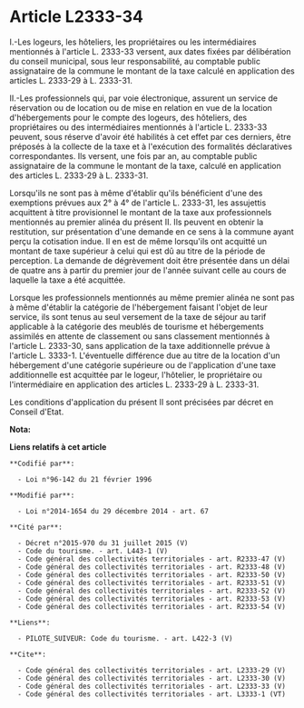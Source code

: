 # Article L2333-34

I.-Les logeurs, les hôteliers, les propriétaires ou les intermédiaires mentionnés à l'article L. 2333-33 versent, aux dates
fixées par délibération du conseil municipal, sous leur responsabilité, au comptable public assignataire de la commune le
montant de la taxe calculé en application des articles L. 2333-29 à L. 2333-31. 

II.-Les professionnels qui, par voie électronique, assurent un service de réservation ou de location ou de mise en relation
en vue de la location d'hébergements pour le compte des logeurs, des hôteliers, des propriétaires ou des intermédiaires
mentionnés à l'article L. 2333-33 peuvent, sous réserve d'avoir été habilités à cet effet par ces derniers, être préposés à
la collecte de la taxe et à l'exécution des formalités déclaratives correspondantes. Ils versent, une fois par an, au
comptable public assignataire de la commune le montant de la taxe, calculé en application des articles L. 2333-29 à L.
2333-31. 

Lorsqu'ils ne sont pas à même d'établir qu'ils bénéficient d'une des exemptions prévues aux 2° à 4° de l'article L. 2333-31,
les assujettis acquittent à titre provisionnel le montant de la taxe aux professionnels mentionnés au premier alinéa du
présent II. Ils peuvent en obtenir la restitution, sur présentation d'une demande en ce sens à la commune ayant perçu la
cotisation indue. Il en est de même lorsqu'ils ont acquitté un montant de taxe supérieur à celui qui est dû au titre de la
période de perception. La demande de dégrèvement doit être présentée dans un délai de quatre ans à partir du premier jour de
l'année suivant celle au cours de laquelle la taxe a été acquittée. 

Lorsque les professionnels mentionnés au même premier alinéa ne sont pas à même d'établir la catégorie de l'hébergement
faisant l'objet de leur service, ils sont tenus au seul versement de la taxe de séjour au tarif applicable à la catégorie des
meublés de tourisme et hébergements assimilés en attente de classement ou sans classement mentionnés à l'article L. 2333-30,
sans application de la taxe additionnelle prévue à l'article L. 3333-1. L'éventuelle différence due au titre de la location
d'un hébergement d'une catégorie supérieure ou de l'application d'une taxe additionnelle est acquittée par le logeur,
l'hôtelier, le propriétaire ou l'intermédiaire en application des articles L. 2333-29 à L. 2333-31. 

Les conditions d'application du présent II sont précisées par décret en Conseil d'Etat.

**Nota:**



**Liens relatifs à cet article**

	**Codifié par**:

	  - Loi n°96-142 du 21 février 1996

	**Modifié par**:

	  - Loi n°2014-1654 du 29 décembre 2014 - art. 67

	**Cité par**:

	  - Décret n°2015-970 du 31 juillet 2015 (V)
	  - Code du tourisme. - art. L443-1 (V)
	  - Code général des collectivités territoriales - art. R2333-47 (V)
	  - Code général des collectivités territoriales - art. R2333-48 (V)
	  - Code général des collectivités territoriales - art. R2333-50 (V)
	  - Code général des collectivités territoriales - art. R2333-51 (V)
	  - Code général des collectivités territoriales - art. R2333-52 (V)
	  - Code général des collectivités territoriales - art. R2333-53 (V)
	  - Code général des collectivités territoriales - art. R2333-54 (V)

	**Liens**:

	  - PILOTE_SUIVEUR: Code du tourisme. - art. L422-3 (V)

	**Cite**:

	  - Code général des collectivités territoriales - art. L2333-29 (V)
	  - Code général des collectivités territoriales - art. L2333-30 (V)
	  - Code général des collectivités territoriales - art. L2333-33 (V)
	  - Code général des collectivités territoriales - art. L3333-1 (VT)
